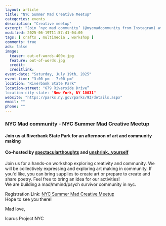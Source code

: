```yaml
---
layout: article  
title: "NYC Summer Mad Creative Meetup"  
categories: events  
description: "Creative meetup"  
excerpt: "Join ‘nyc mad community’ (@nycmadcommunity from Instagram) at Riverbank State Park on July 19th, 2025 for an afternoon of art expression or exploration in community"  
modified: 2025-06-19T11:57:41-04:00  
tags: [ crafts , multimedia , workshop ]  
comments: true  
ads: false  
image:  
  teaser: out-of-words-400x.jpg  
  feature: out-of-words.jpg  
  credit:   
  creditlink:   
event-date: "Saturday, July 19th, 2025"  
event-time: "3:00 pm - 7:00 pm"  
location: "Riverbank State Park"  
location-street: "679 Riverside Drive”  
location-city-state: "New York, NY 10031"  
website: "https://parks.ny.gov/parks/93/details.aspx"  
email: ""  
phone: ""  
---  
```

### NYC Mad community - NYC Summer Mad Creative Meetup

#### Join us at Riverbank State Park for an afternoon of art and community making  
#### Co-hosted by [spectacularthoughts](https://www.instagram.com/spectacularthoughts/) and [unshrink._yourself](https://www.instagram.com/unshrink._yourself/)  
Join us for a hands-on workshop exploring creativity and community. We will be collectively expressing and exploring art making in community. If you'd like, you can bring supplies to create art or prepare to create and share poetry. Feel free to bring an idea for our activities!  
We are building a mad/mmind/psych survivor community in nyc.

Registration Link: [NYC Summer Mad Creative Meetup](https://docs.google.com/forms/d/e/1FAIpQLSd-jm30oiTWcuCZn3hDZ7948fnBuU0JBMvpwBMSsM4F8x_pKA/viewform)  
Hope to see you there!

Mad love,

Icarus Project NYC  
